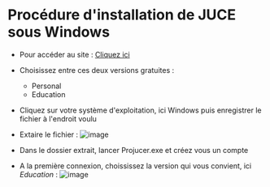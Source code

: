 # Procédure d'installation de JUCE sous Windows 

* Pour accéder au site : [Cliquez ici](https://www.juce.com/get-juce "texte pour le titre, facultatif")

* Choisissez entre ces deux versions gratuites : 
    * Personal
    * Education
* Cliquez sur votre système d'exploitation, ici Windows puis enregistrer le fichier à l'endroit voulu 
* Extaire le fichier  :
![image](https://user-images.githubusercontent.com/32697033/31426281-f674a338-ae62-11e7-8695-3b16434c9a61.png)
* Dans le dossier extrait, lancer Projucer.exe et créez vous un compte
* A la première connexion, choississez la version qui vous convient, ici *Education* :
![image](https://user-images.githubusercontent.com/32697033/31426405-88704d50-ae63-11e7-9c0d-e8c3bdc2f93a.png)
